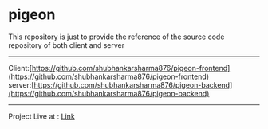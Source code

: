 # pigeon

This repository is just to provide the reference of the source code repository of both client and server
***
Client:[https://github.com/shubhankarsharma876/pigeon-frontend](https://github.com/shubhankarsharma876/pigeon-frontend)
<br>
server:[https://github.com/shubhankarsharma876/pigeon-backend](https://github.com/shubhankarsharma876/pigeon-backend)
***
Project Live at : [Link](https://perfectpigeon.netlify.app/)
